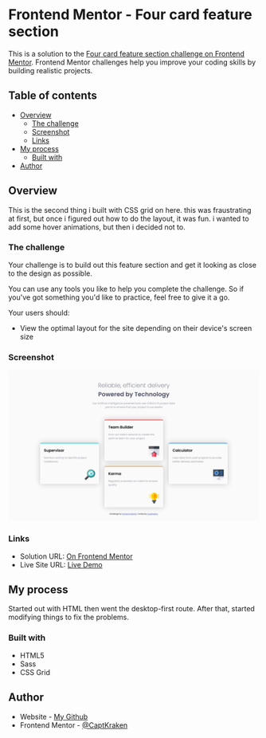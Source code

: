 # Frontend Mentor - Four card feature section

This is a solution to the [Four card feature section challenge on Frontend Mentor](https://www.frontendmentor.io/challenges/four-card-feature-section-weK1eFYK). Frontend Mentor challenges help you improve your coding skills by building realistic projects.

## Table of contents

- [Overview](#overview)
  - [The challenge](#the-challenge)
  - [Screenshot](#screenshot)
  - [Links](#links)
- [My process](#my-process)
  - [Built with](#built-with)
- [Author](#author)

## Overview

This is the second thing i built with CSS grid on here. this was fraustrating at first, but once i figured out how to do the layout, it was fun. i wanted to add some hover animations, but then i decided not to.

### The challenge

Your challenge is to build out this feature section and get it looking as close to the design as possible.

You can use any tools you like to help you complete the challenge. So if you've got something you'd like to practice, feel free to give it a go.

Your users should:

- View the optimal layout for the site depending on their device's screen size

### Screenshot

![](./screenshot.png)

### Links

- Solution URL: [On Frontend Mentor](https://www.frontendmentor.io/solutions/huddle-landing-page-with-single-introductory-section-html-and-scss-SeQI5kdHw)
- Live Site URL: [Live Demo](https://captkraken.github.io/four-card-feature-section)

## My process

Started out with HTML then went the desktop-first route. After that, started modifying things to fix the problems.

### Built with

- HTML5
- Sass
- CSS Grid

## Author

- Website - [My Github](https://github.com/CaptKraken)
- Frontend Mentor - [@CaptKraken](https://www.frontendmentor.io/profile/CaptKraken)
